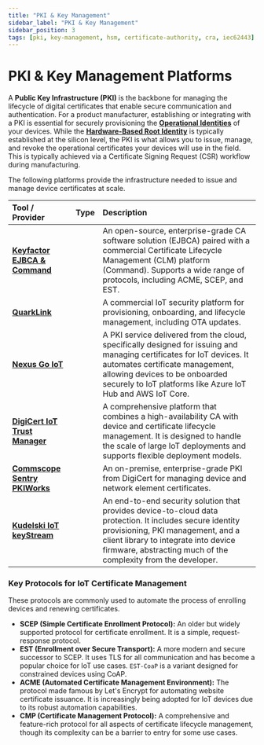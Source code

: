 ```yaml
---
title: "PKI & Key Management"
sidebar_label: "PKI & Key Management"
sidebar_position: 3
tags: [pki, key-management, hsm, certificate-authority, cra, iec62443]
---
```


# PKI & Key Management Platforms

A **Public Key Infrastructure (PKI)** is the backbone for managing the lifecycle of digital certificates that enable secure communication and authentication. For a product manufacturer, establishing or integrating with a PKI is essential for securely provisioning the **[Operational Identities](../implementation/build-phase/unique-device-identity.md)** of your devices. While the **[Hardware-Based Root Identity](../implementation/build-phase/unique-device-identity.md)** is typically established at the silicon level, the PKI is what allows you to issue, manage, and revoke the operational certificates your devices will use in the field. This is typically achieved via a Certificate Signing Request (CSR) workflow during manufacturing.

The following platforms provide the infrastructure needed to issue and manage device certificates at scale.

| Tool / Provider | Type | Description |
| :--- | :--: | :--- |
| [**Keyfactor EJBCA & Command**](https://www.keyfactor.com/products/ejbca-enterprise/) | <i class="fa-solid fa-code-branch"></i> | An open-source, enterprise-grade CA software solution (EJBCA) paired with a commercial Certificate Lifecycle Management (CLM) platform (Command). Supports a wide range of protocols, including ACME, SCEP, and EST. |
| [**QuarkLink**](https://www.cryptoquantique.com/products/quarklink/) | <i class="fa-solid fa-dollar-sign"></i> | A commercial IoT security platform for provisioning, onboarding, and lifecycle management, including OTA updates. |
| [**Nexus Go IoT**](https://www.nexusgroup.com/solutions/online-services/iot/) | <i class="fa-solid fa-dollar-sign"></i> | A PKI service delivered from the cloud, specifically designed for issuing and managing certificates for IoT devices. It automates certificate management, allowing devices to be onboarded securely to IoT platforms like Azure IoT Hub and AWS IoT Core. |
| [**DigiCert IoT Trust Manager**](https://www.digicert.com/iot-trust-manager) | <i class="fa-solid fa-dollar-sign"></i> | A comprehensive platform that combines a high-availability CA with device and certificate lifecycle management. It is designed to handle the scale of large IoT deployments and supports flexible deployment models. |
| [**Commscope Sentry PKIWorks**](https://www.commscopesentry.com/solutions/pkiworks-solutions) | <i class="fa-solid fa-dollar-sign"></i> | An on-premise, enterprise-grade PKI from DigiCert for managing device and network element certificates. |
| [**Kudelski IoT keyStream**](https://www.kudelski-iot.com/services-and-systems/keystream-iot-security-system) | <i class="fa-solid fa-dollar-sign"></i> | An end-to-end security solution that provides device-to-cloud data protection. It includes secure identity provisioning, PKI management, and a client library to integrate into device firmware, abstracting much of the complexity from the developer. |

### Key Protocols for IoT Certificate Management
These protocols are commonly used to automate the process of enrolling devices and renewing certificates.

-   **SCEP (Simple Certificate Enrollment Protocol):** An older but widely supported protocol for certificate enrollment. It is a simple, request-response protocol.
-   **EST (Enrollment over Secure Transport):** A more modern and secure successor to SCEP. It uses TLS for all communication and has become a popular choice for IoT use cases. `EST-CoaP` is a variant designed for constrained devices using CoAP.
-   **ACME (Automated Certificate Management Environment):** The protocol made famous by Let's Encrypt for automating website certificate issuance. It is increasingly being adopted for IoT devices due to its robust automation capabilities.
-   **CMP (Certificate Management Protocol):** A comprehensive and feature-rich protocol for all aspects of certificate lifecycle management, though its complexity can be a barrier to entry for some use cases.

<!-- Citations --> 